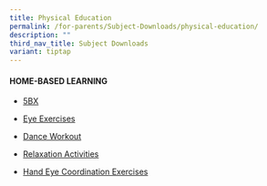 ```yaml
---
title: Physical Education
permalink: /for-parents/Subject-Downloads/physical-education/
description: ""
third_nav_title: Subject Downloads
variant: tiptap
---
```

<h4>HOME-BASED LEARNING</h4><ul data-tight="true" class="tight"><li><p><a href="/files/PE%20HBL%205BX.pdf" rel="noopener noreferrer nofollow" target="_blank">5BX</a></p></li><li><p><a href="/files/PE%20HBL%20Eye%20Exercises.pdf" rel="noopener noreferrer nofollow" target="_blank">Eye Exercises</a></p></li><li><p><a href="/files/PE%20HBL%20Dance%20Workout.pdf" rel="noopener noreferrer nofollow" target="_blank">Dance Workout</a></p></li><li><p><a href="/files/PE%20HBL%20Relaxation%20Activities.pdf" rel="noopener noreferrer nofollow" target="_blank">Relaxation Activities</a></p></li><li><p><a href="/files/PE%20HBL%20Hand%20Eye%20Coordination%20Exercises.pdf" rel="noopener noreferrer nofollow" target="_blank">Hand Eye Coordination Exercises</a></p></li></ul><p></p>